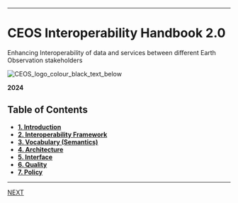 
***
# **CEOS Interoperability Handbook 2.0**
Enhancing Interoperability of data and services between different Earth Observation stakeholders

![CEOS_logo_colour_black_text_below](https://github.com/user-attachments/assets/b2fe20dd-17c7-490b-a2fa-4e7dd7c68684)

**2024**

## Table of Contents
- [**1. Introduction**](Introduction.md)
- [**2. Interoperability Framework**](Framework.md)
- [**3. Vocabulary (Semantics)**](Vocabulary.md)
- [**4. Architecture**](Architecture.md)
- [**5. Interface**](Interface.md)
- [**6. Quality**](Quality.md)
- [**7. Policy**](Policy.md)

***
[NEXT](Introduction.md)
